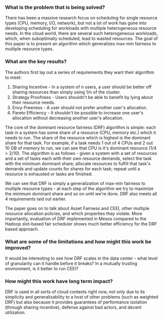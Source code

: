 ### What is the problem that is being solved?

There has been a massive research focus on scheduling for single resource types (CPU, memory, I/O, network), but not a lot of work has gone into developing scheduling for workloads with multiple heterogeneous resource needs. In the cloud world, there are several such heterogeneous workloads, which, when suboptimally scheduled, lead to wasted resources. The goal of this paper is to present an algorithm which generalizes max-min fairness to multiple resource types. 

### What are the key results?

The authors first lay out a series of requirements they want their algorithm to meet:
1. Sharing Incentive - In a system of n users, a user should be better off sharing resources than simply using 1/n of the cluster.
2. Strategy Proofness - Users shouldn't be able to benefit by lying about their resource needs.
3. Envy-Freeness - A user should not prefer another user's allocation.
4. Pareto Efficiency - It shouldn't be possible to increase one user's allocation without decreasing another user's allocation.

The core of the dominant resource fairness (DRF) algorithm is simple: each task in a system has some share of a resource (CPU, memory etc.) which it needs to run. The share of the resource which is highest is the dominant share for that task. For example, if a task needs 1 out of 4 CPUs and 2 out 10 GB of memory to run, we can see that CPU is it's dominant resource (1/4 > 2/10). The algorithm is as follows - given a system with a set of resources and a set of tasks each with their own resource demands, select the task with the minimum dominant share; allocate resources to fulfill that task's demands and update counts for shares for each task; repeat until a resource is exhausted or tasks are finished.

We can see that DRF is simply a generalization of max-min fairness to multiple resource types - at each step of the algorithm we try to maximize the minimum dominant share and so on until we're done. DRF also meets all 4 requirements laid out earlier.

The paper goes on to talk about Asset Fairness and CEEI, other multiple resource allocation policies, and which properties they violate. More importantly, evaluation of DRF implemented in Mesos compared to the Hadoop slot-based fair scheduler shows much better efficiency for the DRF based approach. 

### What are some of the limitations and how might this work be improved?

It would be interesting to see how DRF scales in the data center - what level of granularity can it handle before it breaks? In a mutually trusting environment, is it better to run CEEI?

### How might this work have long term impact?

DRF is used in all sorts of cloud contexts right now, not only due to its simplicity and generalizability to a host of other problems (such as weighted DRF) but also because it provides guarantees of performance isolation (through sharing incentive), defense against bad actors, and decent utilization. 

